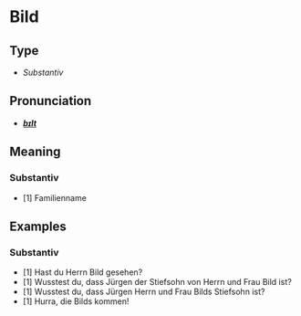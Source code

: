 # Bild
## Type
- _Substantiv_
## Pronunciation
- **_[bɪlt](https://commons.wikimedia.org/wiki/File:De-Bild.ogg)_**
## Meaning
### Substantiv
- [1] Familienname
## Examples
### Substantiv
- [1] Hast du Herrn Bild gesehen?
- [1] Wusstest du, dass Jürgen der Stiefsohn von Herrn und Frau Bild ist?
- [1] Wusstest du, dass Jürgen Herrn und Frau Bilds Stiefsohn ist?
- [1] Hurra, die Bilds kommen!
